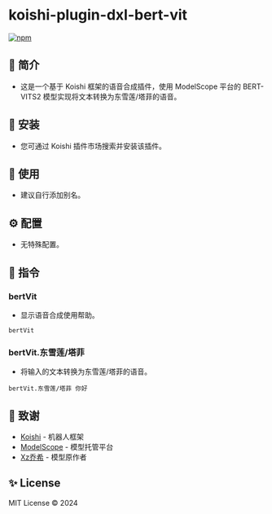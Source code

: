 # koishi-plugin-dxl-bert-vit

[![npm](https://img.shields.io/npm/v/koishi-plugin-dxl-bert-vit?style=flat-square)](https://www.npmjs.com/package/koishi-plugin-dxl-bert-vit)

## 🎐 简介

- 这是一个基于 Koishi 框架的语音合成插件，使用 ModelScope 平台的 BERT-VITS2 模型实现将文本转换为东雪莲/塔菲的语音。

## 🎉 安装

- 您可通过 Koishi 插件市场搜索并安装该插件。

## 🌈 使用

- 建议自行添加别名。

## ⚙️ 配置

- 无特殊配置。

## 🌼 指令

### bertVit

- 显示语音合成使用帮助。

```
bertVit
```

### bertVit.东雪莲/塔菲

- 将输入的文本转换为东雪莲/塔菲的语音。

```
bertVit.东雪莲/塔菲 你好
```

## 🍧 致谢

- [Koishi](https://koishi.chat/) - 机器人框架
- [ModelScope](https://www.modelscope.cn/studios/xzjosh/Bert-VITS2/summary) - 模型托管平台
- [Xz乔希](https://space.bilibili.com/5859321) - 模型原作者

## ✨ License

MIT License © 2024
